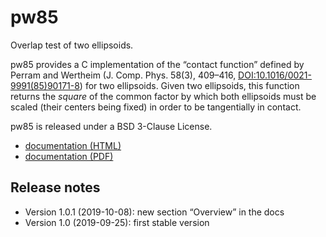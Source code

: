 # pw85

Overlap test of two ellipsoids.

pw85 provides a C implementation of the “contact function” defined by
Perram and Wertheim (J. Comp. Phys. 58(3), 409–416,
[DOI:10.1016/0021-9991(85)90171-8][doi]) for two ellipsoids. Given two
ellipsoids, this function returns the *square* of the common factor by
which both ellipsoids must be scaled (their centers being fixed) in
order to be tangentially in contact.

pw85 is released under a BSD 3-Clause License.

- [documentation (HTML)][htmldoc]
- [documentation (PDF)][pdfdoc]

[doi]: https://doi.org/10.1016/0021-9991(85)90171-8 "Perram and Wertheim (1985)"
[htmldoc]: https://sbrisard.github.io/pw85/ "HTML documentation of the pw85 library"
[pdfdoc]: https://sbrisard.github.io/pw85/_downloads/00be61554f3f361f07aba461e46e94fa/pw85.pdf "PDF documentation of the pw85 library"

## Release notes

- Version 1.0.1 (2019-10-08): new section “Overview” in the docs
- Version 1.0 (2019-09-25): first stable version
